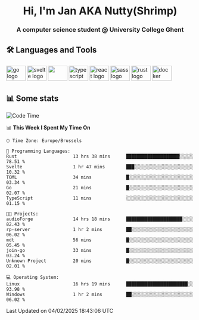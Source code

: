 <h1 align="center">Hi, I'm Jan AKA Nutty(Shrimp)</h1>
<h3 align="center">A computer science student @ University College Ghent</h3>

<h2 align="left">🛠️ Languages and Tools</h2>

###

<div align="left">
  <img src="https://cdn.jsdelivr.net/gh/devicons/devicon/icons/go/go-original.svg" height="40" width="52" alt="go logo"  />
  <img src="https://cdn.jsdelivr.net/gh/devicons/devicon@latest/icons/svelte/svelte-original.svg"  height="40" width="52" alt="svelte logo" />
  <img src="https://cdn.jsdelivr.net/gh/devicons/devicon@latest/icons/tailwindcss/tailwindcss-original.svg" height="40" width="52" />
  <img src="https://cdn.jsdelivr.net/gh/devicons/devicon/icons/typescript/typescript-original.svg" height="40" width="52" alt="typescript logo"  />
  <img src="https://cdn.jsdelivr.net/gh/devicons/devicon/icons/react/react-original.svg" height="40" width="52" alt="react logo"  />
  <img src="https://cdn.jsdelivr.net/gh/devicons/devicon/icons/sass/sass-original.svg" height="40" width="52" alt="sass logo"  />
  <img src="https://cdn.jsdelivr.net/gh/devicons/devicon@latest/icons/rust/rust-original.svg" height="40" width="52" alt="rust logo" />
  <img src="https://cdn.jsdelivr.net/gh/devicons/devicon/icons/docker/docker-original.svg" height="40" width="52" alt="docker logo"  />
</div>

<h2>📊 Some stats</h2>

<!--START_SECTION:waka-->
![Code Time](http://img.shields.io/badge/Code%20Time-5%2C611%20hrs%201%20min-blue)

📊 **This Week I Spent My Time On** 

```text
🕑︎ Time Zone: Europe/Brussels

💬 Programming Languages: 
Rust                     13 hrs 38 mins      ████████████████████░░░░░   78.51 % 
Svelte                   1 hr 47 mins        ███░░░░░░░░░░░░░░░░░░░░░░   10.32 % 
TOML                     34 mins             █░░░░░░░░░░░░░░░░░░░░░░░░   03.34 % 
Go                       21 mins             █░░░░░░░░░░░░░░░░░░░░░░░░   02.07 % 
TypeScript               11 mins             ░░░░░░░░░░░░░░░░░░░░░░░░░   01.15 % 

🐱‍💻 Projects: 
audioForge               14 hrs 18 mins      █████████████████████░░░░   82.43 % 
rp-server                1 hr 2 mins         ██░░░░░░░░░░░░░░░░░░░░░░░   06.02 % 
mdt                      56 mins             █░░░░░░░░░░░░░░░░░░░░░░░░   05.45 % 
join-go                  33 mins             █░░░░░░░░░░░░░░░░░░░░░░░░   03.24 % 
Unknown Project          20 mins             █░░░░░░░░░░░░░░░░░░░░░░░░   02.01 % 

💻 Operating System: 
Linux                    16 hrs 19 mins      ███████████████████████░░   93.98 % 
Windows                  1 hr 2 mins         ██░░░░░░░░░░░░░░░░░░░░░░░   06.02 % 
```


 Last Updated on 04/02/2025 18:43:06 UTC
<!--END_SECTION:waka-->
